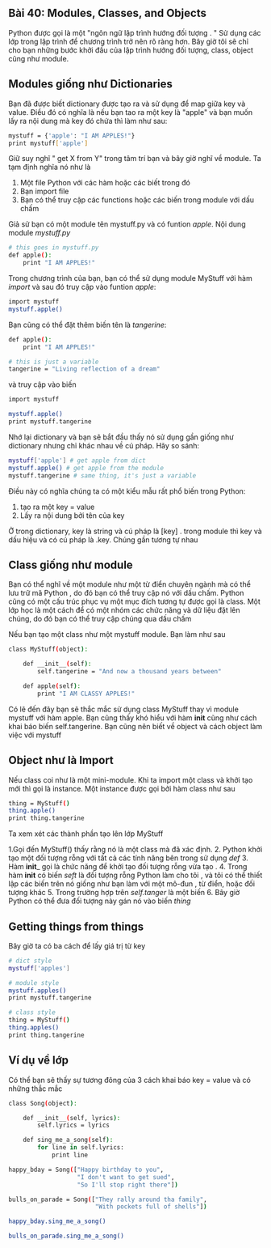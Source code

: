 ## Bài 40: Modules, Classes, and Objects

Python được gọi là một "ngôn ngữ lập trình hướng đối tượng . " Sử dụng các lớp trong lập trình để chương trình trở nên rõ ràng hơn. Bây giờ tôi sẽ chỉ cho bạn những bước khởi đầu của lập trình hướng đối tượng, class, object cũng như module.

## Modules giống như Dictionaries

Bạn đã được biết dictionary được tạo ra và sử dụng để map giữa key và value. Điều đó có nghĩa là nếu bạn tao ra một key là "apple" và bạn muốn lấy ra nội dung mà key đó chứa thì làm như sau:
```sh
mystuff = {'apple': "I AM APPLES!"}
print mystuff['apple']
```

Giữ suy nghĩ " get X from Y" trong tâm trí bạn và bây giờ nghĩ về module. Ta tạm định nghĩa nó như là

1. Một file Python với các hàm hoặc các biết trong đó
2. Bạn import file
3. Bạn có thể truy cập các functions hoặc các biến trong module với dấu chấm

Giả sử bạn có một module tên mystuff.py và có funtion *apple*. Nội dung module
*mystuff.py*
```sh
# this goes in mystuff.py
def apple():
    print "I AM APPLES!"
```
Trong chương trình của bạn, bạn có thể sử dụng module MyStuff với hàm *import* và sau đó truy cập vào funtion *apple*:

```sh
import mystuff
mystuff.apple()
```

Bạn cũng có thể đặt thêm biến tên là *tangerine*:
```sh
def apple():
    print "I AM APPLES!"

# this is just a variable
tangerine = "Living reflection of a dream"
```
và truy cập vào biến
```sh
import mystuff

mystuff.apple()
print mystuff.tangerine
```
Nhớ lại dictionary và bạn sẽ bắt đầu thấy nó sử dụng gần giống như dictionary nhưng chỉ khác nhau về cú pháp. Hãy so sánh:
```sh
mystuff['apple'] # get apple from dict
mystuff.apple() # get apple from the module
mystuff.tangerine # same thing, it's just a variable
```
Điều này có nghĩa chúng ta có một kiểu mẫu rất phổ biến trong Python:

1. tạo ra một key = value
2. Lấy ra nội dung bởi tên của key

Ở trong dictionary, key là string và cú pháp là [key] . trong module thì key và dấu hiệu và có cú pháp là .key. Chúng gần tương tự nhau

## Class giống như module

Bạn có thể nghĩ về một module như một từ điển chuyên ngành mà có thể lưu trữ mã Python , do đó bạn có thể truy cập nó với dấu chấm. Python cũng có một cấu trúc phục vụ một mục đích tương tự được gọi là class. Một lớp học là một cách để có một nhóm các chức năng và dữ liệu đặt lên chúng, do đó bạn có thể truy cập chúng qua dấu chấm

Nếu bạn tạo một class như một mystuff module. Bạn làm như sau
```sh
class MyStuff(object):

    def __init__(self):
        self.tangerine = "And now a thousand years between"

    def apple(self):
        print "I AM CLASSY APPLES!"
```
Có lẽ đến đây bạn sẽ thắc mắc sử dụng class MyStuff thay vì module mystuff với hàm 
apple. Bạn cũng thấy khó hiểu với hàm __init__ cũng như cách khai báo biến 
self.tangerine. Bạn cũng nên biết về object và cách object làm việc với mystuff

## Object như là Import

Nếu class coi như là một mini-module. Khi ta import một class và khởi tạo mới thì 
gọi là instance. Một instance được gọi bởi hàm class như sau
```sh
thing = MyStuff()
thing.apple()
print thing.tangerine
```
Ta xem xét các thành phần tạo lên lớp MyStuff

1.Gọi đến MyStuff() thấy rằng nó là một class mà đã xác định.
2. Python khởi tạo một đối tượng rỗng với tất cả các tính năng bên trong sử dụng
*def*
3. Hàm __init___ gọi là chức năng để khởi tạo đối tượng rỗng vừa tạo .
4. Trong hàm __init__ có biến *seft* là đối tượng rỗng Python làm cho tôi , và tôi có thể thiết lập các biến trên nó giống như bạn làm với một mô-đun , từ điển, hoặc đối tượng khác 
5. Trong trường hợp trên *self.tanger* là một biến
6. Bây giờ Python có thể đưa đối tượng  này gán nó vào biến *thing*

## Getting things from things

Bây giờ ta có ba cách để lấy giá trị  từ key
```sh
# dict style
mystuff['apples']

# module style
mystuff.apples()
print mystuff.tangerine

# class style
thing = MyStuff()
thing.apples()
print thing.tangerine
```
## Ví dụ về lớp 

Có thể bạn sẽ thấy sự tương đông của 3 cách khai báo key = value và có những thắc mắc
```sh
class Song(object):

    def __init__(self, lyrics):
        self.lyrics = lyrics

    def sing_me_a_song(self):
        for line in self.lyrics:
            print line

happy_bday = Song(["Happy birthday to you",
                   "I don't want to get sued",
                   "So I'll stop right there"])

bulls_on_parade = Song(["They rally around tha family",
                        "With pockets full of shells"])

happy_bday.sing_me_a_song()

bulls_on_parade.sing_me_a_song()
```


